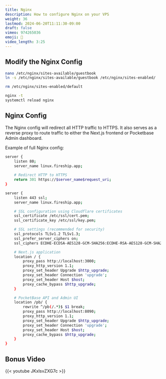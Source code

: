 ```yaml
---
title: Nginx
description: How to configure Nginx on your VPS
weight: 36
lastmod: 2024-06-20T11:11:30-09:00
draft: false
vimeo: 974265036
emoji: 🚅
video_length: 3:25
---
```


## Modify the Nginx Config

```bash
nano /etc/nginx/sites-available/guestbook
ln -s /etc/nginx/sites-available/guestbook /etc/nginx/sites-enabled/

rm /etc/nginx/sites-enabled/default

nginx -t
systemctl reload nginx
```


## Nginx Config

The Nginx config will redirect all HTTP traffic to HTTPS. It also serves as a reverse proxy to route traffic to either the Next.js frontend or Pocketbase Admin dashboard. 

Example of full Nginx config: 

```bash
server {
    listen 80;
    server_name linux.fireship.app;
    
    # Redirect HTTP to HTTPS
    return 301 https://$server_name$request_uri;
}

server {
    listen 443 ssl;
    server_name linux.fireship.app;

    # SSL configuration using Cloudflare certificates
    ssl_certificate /etc/ssl/cert.pem;
    ssl_certificate_key /etc/ssl/key.pem;

    # SSL settings (recommended for security)
    ssl_protocols TLSv1.2 TLSv1.3;
    ssl_prefer_server_ciphers on;
    ssl_ciphers ECDHE-ECDSA-AES128-GCM-SHA256:ECDHE-RSA-AES128-GCM-SHA256:ECDHE-ECDSA-AES256-GCM-SHA384:ECDHE-RSA-AES256-GCM-SHA384:ECDHE-ECDSA-CHACHA20-POLY1305:ECDHE-RSA-CHACHA20-POLY1305:DHE-RSA-AES128-GCM-SHA256:DHE-RSA-AES256-GCM-SHA384;

    # Next.js application
    location / {
        proxy_pass http://localhost:3000;
        proxy_http_version 1.1;
        proxy_set_header Upgrade $http_upgrade;
        proxy_set_header Connection 'upgrade';
        proxy_set_header Host $host;
        proxy_cache_bypass $http_upgrade;
    }

    # PocketBase API and Admin UI
    location /pb/ {
        rewrite ^/pb(/.*)$ $1 break;
        proxy_pass http://localhost:8090;
        proxy_http_version 1.1;
        proxy_set_header Upgrade $http_upgrade;
        proxy_set_header Connection 'upgrade';
        proxy_set_header Host $host;
        proxy_cache_bypass $http_upgrade;
    }
}
```
## Bonus Video 

<div class="vid-center">
{{< youtube JKxlsvZXG7c >}}
</div>
